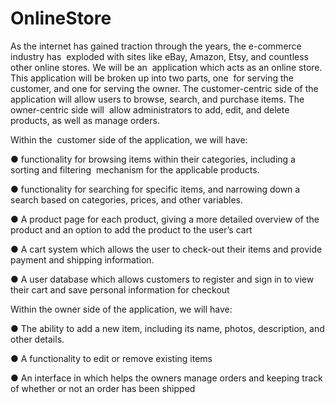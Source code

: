 # OnlineStore


As the internet has gained traction through the years, the e-commerce industry has  exploded with sites like eBay, Amazon, Etsy, and countless other online stores. We will be an  application which acts as an online store. This application will be broken up into two parts, one  for serving the customer, and one for serving the owner. The customer-centric side of the  application will allow users to browse, search, and purchase items. The owner-centric side will  allow administrators to add, edit, and delete products, as well as manage orders.

Within the  customer side of the application, we will have:  


● functionality for browsing items within their categories, including a sorting and filtering  mechanism for the applicable products. 

● functionality for searching for specific items, and narrowing down a search based on categories, prices, and other variables.  

● A product page for each product, giving a more detailed overview of the product and an option to add the product to the user’s cart 

● A cart system which allows the user to check-out their items and provide payment and shipping information.  

● A user database which allows customers to register and sign in to view their cart and save personal information for checkout  

Within the owner side of the application, we will have:  


● The ability to add a new item, including its name, photos, description, and other details.  

● A functionality to edit or remove existing items  

● An interface in which helps the owners manage orders and keeping track of whether or not an order has been shipped 
